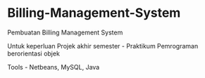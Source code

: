 # Billing-Management-System

Pembuatan Billing Management System

Untuk keperluan Projek akhir semester - Praktikum Pemrograman berorientasi objek

Tools - Netbeans, MySQL, Java
